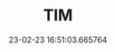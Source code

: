 ---
date: 23-02-23 16:51:03.665764
excerpt: TELECOM ITALIA SPA
header:
  teaser: assets/images/logos/partners_logos/pngs/TIM_Logo.png
order: 1
sidebar:
- image: assets/images/logos/partners_logos/pngs/TIM_Logo.png
  image_alt: logo
  text: TBC
  title: Role
title: TIM
---
